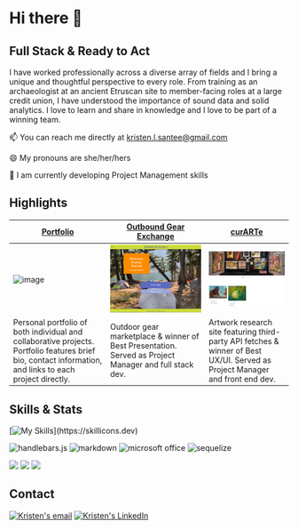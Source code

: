 # Hi there 👋

## Full Stack & Ready to Act
I have worked professionally across a diverse array of fields and I bring a unique and thoughtful perspective to every role. From training as an archaeologist at an ancient Etruscan site to member-facing roles at a large credit union, I have understood the importance of sound data and solid analytics. I love to learn and share in knowledge and I love to be part of a winning team. 

📫 You can reach me directly at kristen.l.santee@gmail.com

😄 My pronouns are she/her/hers

🧠 I am currently developing Project Management skills 

## Highlights
|[Portfolio](https://kristensantee.github.io/professional-portfolio-challenge/)|[Outbound Gear Exchange](https://outbound-gear-exchange.herokuapp.com/)|[curARTe](https://kitanablade.github.io/curarte/)|
|---|---|---|
|![image](https://user-images.githubusercontent.com/107505837/184802607-3f95be01-2d70-4b01-819c-0d5d60af89a6.png)|![](https://github.com/jlee12297/Outbound-Gear-Exchange/raw/dev/images/Screenshot.png)|![](https://github.com/kitanablade/curarte/raw/dev/assets/images/Screenshot.png)|
|Personal portfolio of both individual and collaborative projects. Portfolio features brief bio, contact information, and links to each project directly.|Outdoor gear marketplace & winner of Best Presentation. Served as Project Manager and full stack dev.|Artwork research site featuring third-party API fetches & winner of Best UX/UI. Served as Project Manager and front end dev.|

## Skills & Stats
[![My Skills](https://skillicons.dev/icons?i=js,html,css,github,heroku,git,linkedin,mongodb,mysql,nodejs,vscode,react,)](https://skillicons.dev)

![handlebars.js](https://img.shields.io/badge/Handlebars.js-f0772b?style=for-the-badge&logo=handlebarsdotjs&logoColor=black)
![markdown](https://img.shields.io/badge/Markdown-000000?style=for-the-badge&logo=markdown&logoColor=white)
![microsoft office](https://img.shields.io/badge/Microsoft_Office-D83B01?style=for-the-badge&logo=microsoft-office&logoColor=white)
![sequelize](https://img.shields.io/badge/Sequelize-52B0E7?style=for-the-badge&logo=Sequelize&logoColor=white)

![](https://github-profile-summary-cards.vercel.app/api/cards/profile-details?username=kristensantee&theme=vue)
![](https://github-readme-stats.vercel.app/api?username=kristensantee)
![](https://github-readme-stats.vercel.app/api/top-langs/?username=kristensantee)


## Contact
[![Kristen's email](https://img.shields.io/badge/Gmail-D14836?style=for-the-badge&logo=gmail&logoColor=white)](mailto:kristen.l.santee@gmail.com) [![Kristen's LinkedIn](https://img.shields.io/badge/LinkedIn-0077B5?style=for-the-badge&logo=linkedin&logoColor=white)](https://www.linkedin.com/in/kristen-santee-aba1a631/)



<!--
**kristensantee/kristensantee** is a ✨ _special_ ✨ repository because its `README.md` (this file) appears on your GitHub profile.

[!(mailto:kristen.l.santee@gmail.com)](https://img.shields.io/badge/Gmail-D14836?style=for-the-badge&logo=gmail&logoColor=white) ![https://www.linkedin.com/in/kristen-santee-aba1a631/](https://img.shields.io/badge/LinkedIn-0077B5?style=for-the-badge&logo=linkedin&logoColor=white)

Here are some ideas to get you started:

- 🔭 I’m currently working on ...
- 🌱 I’m currently learning ...
- 👯 I’m looking to collaborate on ...
- 💬 Ask me about ...
- 📫 How to reach me: ...
- 😄 Pronouns: she/her/hers
- ⚡ Fun fact: I am a trained archaeologist who has excavated at an ancient Etruscan site outside Siena, Italy.
-->
